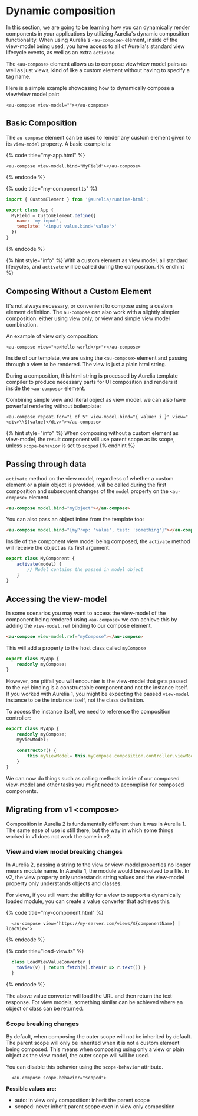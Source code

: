 # Dynamic composition

In this section, we are going to be learning how you can dynamically render components in your applications by utilizing Aurelia's dynamic composition functionality. When using Aurelia's `<au-compose>` element, inside of the view-model being used, you have access to all of Aurelia's standard view lifecycle events, as well as an extra `activate`.

The `<au-compose>` element allows us to compose view/view model pairs as well as just views, kind of like a custom element without having to specify a tag name.

Here is a simple example showcasing how to dynamically compose a view/view model pair:

```markup
<au-compose view-model=""></au-compose>
```

## Basic Composition

The `au-compose` element can be used to render any custom element given to its `view-model` property. A basic example is:

{% code title="my-app.html" %}
```markup
<au-compose view-model.bind="MyField"></au-compose>
```
{% endcode %}

{% code title="my-component.ts" %}
```javascript
import { CustomElement } from '@aurelia/runtime-html';

export class App {
  MyField = CustomElement.define({
    name: 'my-input',
    template: '<input value.bind="value">'
  })
}
```
{% endcode %}

{% hint style="info" %}
With a custom element as view model, all standard lifecycles, and `activate` will be called during the composition.
{% endhint %}

## Composing Without a Custom Element

It's not always necessary, or convenient to compose using a custom element definition. The `au-compose` can also work with a slightly simpler composition: either using view only, or view and simple view model combination.

An example of view only composition:

```markup
<au-compose view="<p>Hello world</p>"></au-compose>
```

Inside of our template, we are using the `<au-compose>` element and passing through a view to be rendered. The view is just a plain html string.

During a composition, this html string is processed by Aurelia template compiler to produce necessary parts for UI composition and renders it inside the `<au-compose>` element.

Combining simple view and literal object as view model, we can also have powerful rendering without boilerplate:

```markup
<au-compose repeat.for="i of 5" view-model.bind="{ value: i }" view="<div>\\${value}</div>"></au-compose>
```

{% hint style="info" %}
When composing without a custom element as view-model, the result component will use parent scope as its scope, unless `scope-behavior` is set to `scoped`
{% endhint %}

## Passing through data

`activate` method on the view model, regardless of whether a custom element or a plain object is provided, will be called during the first composition and subsequent changes of the `model` property on the `<au-compose>` element.

```html
<au-compose model.bind="myObject"></au-compose>
```

You can also pass an object inline from the template too:

```html
<au-compose model.bind="{myProp: 'value', test: 'something'}"></au-compose>
```

Inside of the component view model being composed, the `activate` method will receive the object as its first argument.

```typescript
export class MyComponent {
    activate(model) {
        // Model contains the passed in model object
    }
}
```

## Accessing the view-model

In some scenarios you may want to access the view-model of the component being rendered using `<au-compose>` we can achieve this by adding the `view-model.ref` binding to our compose element.

```html
<au-compose view-model.ref="myCompose"></au-compose>
```

This will add a property to the host class called `myCompose`

```typescript
export class MyApp {
    readonly myCompose;
}
```

However, one pitfall you will encounter is the view-model that gets passed to the `ref` binding is a constructable component and not the instance itself. If you worked with Aurelia 1, you might be expecting the passed `view-model` instance to be the instance itself, not the class definition.

To access the instance itself, we need to reference the composition controller:

```typescript
export class MyApp {
    readonly myCompose;
    myViewModel;
    
    constructor() {
        this.myViewModel= this.myCompose.composition.controller.viewModel;
    }
}
```

We can now do things such as calling methods inside of our composed view-model and other tasks you might need to accomplish for composed components.

## Migrating from v1 \<compose>

Composition in Aurelia 2 is fundamentally different than it was in Aurelia 1. The same ease of use is still there, but the way in which some things worked in v1 does not work the same in v2.

### View and view model breaking changes

In Aurelia 2, passing a string to the view or view-model properties no longer means module name. In Aurelia 1, the module would be resolved to a file. In v2, the view property only understands string values and the view-model property only understands objects and classes.

For views, if you still want the ability for a view to support a dynamically loaded module, you can create a value converter that achieves this.

{% code title="my-component.html" %}
```markup
  <au-compose view="https://my-server.com/views/${componentName} | loadView">
```
{% endcode %}

{% code title="load-view.ts" %}
```javascript
  class LoadViewValueConverter {
    toView(v) { return fetch(v).then(r => r.text()) }
  }
```
{% endcode %}

The above value converter will load the URL and then return the text response. For view models, something similar can be achieved where an object or class can be returned.

### Scope breaking changes

By default, when composing the outer scope will not be inherited by default. The parent scope will only be inherited when it is not a custom element being composed. This means when composing using only a view or plain object as the view model, the outer scope will will be used.

You can disable this behavior using the `scope-behavior` attribute.

```markup
  <au-compose scope-behavior="scoped">
```

&#x20; **Possible values are:**

* auto: in view only composition: inherit the parent scope
* scoped: never inherit parent scope even in view only composition
